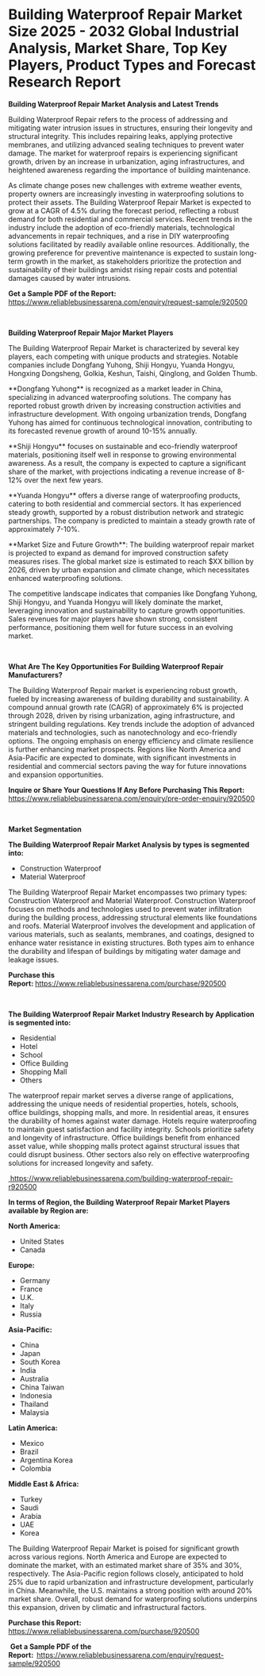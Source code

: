<p><h1>Building Waterproof Repair Market Size 2025 - 2032 Global Industrial Analysis, Market Share, Top Key Players, Product Types and Forecast Research Report</h1></p><p><strong>Building Waterproof Repair Market Analysis and Latest Trends</strong></p>
<p><p>Building Waterproof Repair refers to the process of addressing and mitigating water intrusion issues in structures, ensuring their longevity and structural integrity. This includes repairing leaks, applying protective membranes, and utilizing advanced sealing techniques to prevent water damage. The market for waterproof repairs is experiencing significant growth, driven by an increase in urbanization, aging infrastructures, and heightened awareness regarding the importance of building maintenance.</p><p>As climate change poses new challenges with extreme weather events, property owners are increasingly investing in waterproofing solutions to protect their assets. The Building Waterproof Repair Market is expected to grow at a CAGR of 4.5% during the forecast period, reflecting a robust demand for both residential and commercial services. Recent trends in the industry include the adoption of eco-friendly materials, technological advancements in repair techniques, and a rise in DIY waterproofing solutions facilitated by readily available online resources. Additionally, the growing preference for preventive maintenance is expected to sustain long-term growth in the market, as stakeholders prioritize the protection and sustainability of their buildings amidst rising repair costs and potential damages caused by water intrusions.</p></p>
<p><strong>Get a Sample PDF of the Report:&nbsp;</strong> <a href="https://www.reliablebusinessarena.com/enquiry/request-sample/920500?utm_campaign=2728&utm_medium=2&utm_source=Github&utm_content=ia&utm_term=18042025&utm_id=building-waterproof-repair">https://www.reliablebusinessarena.com/enquiry/request-sample/920500</a></p>
<p>&nbsp;</p>
<p><strong>Building Waterproof Repair Major Market Players</strong></p>
<p><p>The Building Waterproof Repair Market is characterized by several key players, each competing with unique products and strategies. Notable companies include Dongfang Yuhong, Shiji Hongyu, Yuanda Hongyu, Hongxing Dongsheng, Golkia, Keshun, Taishi, Qinglong, and Golden Thumb.</p><p>**Dongfang Yuhong** is recognized as a market leader in China, specializing in advanced waterproofing solutions. The company has reported robust growth driven by increasing construction activities and infrastructure development. With ongoing urbanization trends, Dongfang Yuhong has aimed for continuous technological innovation, contributing to its forecasted revenue growth of around 10-15% annually.</p><p>**Shiji Hongyu** focuses on sustainable and eco-friendly waterproof materials, positioning itself well in response to growing environmental awareness. As a result, the company is expected to capture a significant share of the market, with projections indicating a revenue increase of 8-12% over the next few years.</p><p>**Yuanda Hongyu** offers a diverse range of waterproofing products, catering to both residential and commercial sectors. It has experienced steady growth, supported by a robust distribution network and strategic partnerships. The company is predicted to maintain a steady growth rate of approximately 7-10%.</p><p>**Market Size and Future Growth**: The building waterproof repair market is projected to expand as demand for improved construction safety measures rises. The global market size is estimated to reach $XX billion by 2026, driven by urban expansion and climate change, which necessitates enhanced waterproofing solutions.</p><p>The competitive landscape indicates that companies like Dongfang Yuhong, Shiji Hongyu, and Yuanda Hongyu will likely dominate the market, leveraging innovation and sustainability to capture growth opportunities. Sales revenues for major players have shown strong, consistent performance, positioning them well for future success in an evolving market.</p></p>
<p>&nbsp;</p>
<p><strong>What Are The Key Opportunities For Building Waterproof Repair Manufacturers?</strong></p>
<p><p>The Building Waterproof Repair market is experiencing robust growth, fueled by increasing awareness of building durability and sustainability. A compound annual growth rate (CAGR) of approximately 6% is projected through 2028, driven by rising urbanization, aging infrastructure, and stringent building regulations. Key trends include the adoption of advanced materials and technologies, such as nanotechnology and eco-friendly options. The ongoing emphasis on energy efficiency and climate resilience is further enhancing market prospects. Regions like North America and Asia-Pacific are expected to dominate, with significant investments in residential and commercial sectors paving the way for future innovations and expansion opportunities.</p></p>
<p><strong>Inquire or Share Your Questions If Any Before Purchasing This Report:</strong> <a href="https://www.reliablebusinessarena.com/enquiry/pre-order-enquiry/920500?utm_campaign=2728&utm_medium=2&utm_source=Github&utm_content=ia&utm_term=18042025&utm_id=building-waterproof-repair">https://www.reliablebusinessarena.com/enquiry/pre-order-enquiry/920500</a></p>
<p>&nbsp;</p>
<p><strong>Market Segmentation</strong></p>
<p><strong>The Building Waterproof Repair Market Analysis by types is segmented into:</strong></p>
<p><ul><li>Construction Waterproof</li><li>Material Waterproof</li></ul></p>
<p><p>The Building Waterproof Repair Market encompasses two primary types: Construction Waterproof and Material Waterproof. Construction Waterproof focuses on methods and technologies used to prevent water infiltration during the building process, addressing structural elements like foundations and roofs. Material Waterproof involves the development and application of various materials, such as sealants, membranes, and coatings, designed to enhance water resistance in existing structures. Both types aim to enhance the durability and lifespan of buildings by mitigating water damage and leakage issues.</p></p>
<p><strong>Purchase this Report:&nbsp;</strong><a href="https://www.reliablebusinessarena.com/purchase/920500?utm_campaign=2728&utm_medium=2&utm_source=Github&utm_content=ia&utm_term=18042025&utm_id=building-waterproof-repair">https://www.reliablebusinessarena.com/purchase/920500</a></p>
<p>&nbsp;</p>
<p><strong>The Building Waterproof Repair Market Industry Research by Application is segmented into:</strong></p>
<p><ul><li>Residential</li><li>Hotel</li><li>School</li><li>Office Building</li><li>Shopping Mall</li><li>Others</li></ul></p>
<p><p>The waterproof repair market serves a diverse range of applications, addressing the unique needs of residential properties, hotels, schools, office buildings, shopping malls, and more. In residential areas, it ensures the durability of homes against water damage. Hotels require waterproofing to maintain guest satisfaction and facility integrity. Schools prioritize safety and longevity of infrastructure. Office buildings benefit from enhanced asset value, while shopping malls protect against structural issues that could disrupt business. Other sectors also rely on effective waterproofing solutions for increased longevity and safety.</p></p>
<p><a href="https://www.reliablebusinessarena.com/building-waterproof-repair-r920500?utm_campaign=2728&utm_medium=2&utm_source=Github&utm_content=ia&utm_term=18042025&utm_id=building-waterproof-repair">&nbsp;https://www.reliablebusinessarena.com/building-waterproof-repair-r920500</a></p>
<p><strong>In terms of Region, the Building Waterproof Repair Market Players available by Region are:</strong></p>
<p>
    <p> <strong> North America: </strong>
        <ul>
            <li>United States</li>
            <li>Canada</li>
        </ul>
        </p> 
    <p> <strong> Europe: </strong>
        <ul>
            <li>Germany</li>
            <li>France</li>
            <li>U.K.</li>
            <li>Italy</li>
            <li>Russia</li>
        </ul>
        </p> 
    <p> <strong> Asia-Pacific: </strong>
        <ul>
            <li>China</li>
            <li>Japan</li>
            <li>South Korea</li>
            <li>India</li>
            <li>Australia</li>
            <li>China Taiwan</li>
            <li>Indonesia</li>
            <li>Thailand</li>
            <li>Malaysia</li>
        </ul>
        </p> 
    <p> <strong> Latin America: </strong>
        <ul>
            <li>Mexico</li>
            <li>Brazil</li>
            <li>Argentina Korea</li>
            <li>Colombia</li>
        </ul>
        </p> 
    <p> <strong> Middle East & Africa: </strong>
        <ul>
            <li>Turkey</li>
            <li>Saudi</li>
            <li>Arabia</li>
            <li>UAE</li>
            <li>Korea</li>
        </ul>
    </p>
    </p>
<p><p>The Building Waterproof Repair Market is poised for significant growth across various regions. North America and Europe are expected to dominate the market, with an estimated market share of 35% and 30%, respectively. The Asia-Pacific region follows closely, anticipated to hold 25% due to rapid urbanization and infrastructure development, particularly in China. Meanwhile, the U.S. maintains a strong position with around 20% market share. Overall, robust demand for waterproofing solutions underpins this expansion, driven by climatic and infrastructural factors.</p></p>
<p><strong>Purchase this Report: </strong><a href="https://www.reliablebusinessarena.com/purchase/920500?utm_campaign=2728&utm_medium=2&utm_source=Github&utm_content=ia&utm_term=18042025&utm_id=building-waterproof-repair">https://www.reliablebusinessarena.com/purchase/920500</a></p>
<p>&nbsp;<strong>Get a Sample PDF of the Report:&nbsp;&nbsp;</strong><a href="https://www.reliablebusinessarena.com/enquiry/request-sample/920500?utm_campaign=2728&utm_medium=2&utm_source=Github&utm_content=ia&utm_term=18042025&utm_id=building-waterproof-repair">https://www.reliablebusinessarena.com/enquiry/request-sample/920500</a></p>
<p><strong></strong></p>
<p><p></p><p></p><p></p></p>